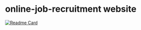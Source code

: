 # online-job-recruitment website
[![Readme Card](https://github-readme-stats.vercel.app/api/pin/?username=butasi&repo=pmaports-zeroltexx&theme=radical)](https://github.com/butasi/online-job-recruitment)
